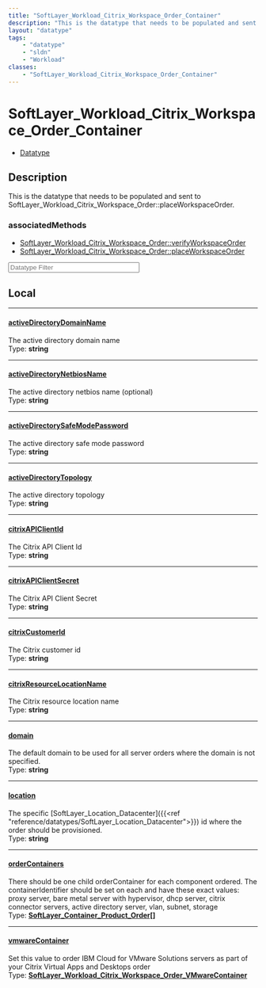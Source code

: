 ```yaml
---
title: "SoftLayer_Workload_Citrix_Workspace_Order_Container"
description: "This is the datatype that needs to be populated and sent to SoftLayer_Workload_Citrix_Workspace_Order::placeWorkspaceOrd... "
layout: "datatype"
tags:
    - "datatype"
    - "sldn"
    - "Workload"
classes:
    - "SoftLayer_Workload_Citrix_Workspace_Order_Container"
---
```


# SoftLayer_Workload_Citrix_Workspace_Order_Container
<div id='service-datatype'>
    <ul id='sldn-reference-tabs'>
        <li id='datatype'> <a href='/reference/datatypes/SoftLayer_Workload_Citrix_Workspace_Order_Container' >Datatype</a></li>
    </ul>
</div>

## Description 
This is the datatype that needs to be populated and sent to SoftLayer_Workload_Citrix_Workspace_Order::placeWorkspaceOrder. 


### associatedMethods

*  [SoftLayer_Workload_Citrix_Workspace_Order::verifyWorkspaceOrder](/reference/services/SoftLayer_Workload_Citrix_Workspace_Order/verifyWorkspaceOrder )
*  [SoftLayer_Workload_Citrix_Workspace_Order::placeWorkspaceOrder](/reference/services/SoftLayer_Workload_Citrix_Workspace_Order/placeWorkspaceOrder )





<!-- Filer BEGIN -->
<div class="view-filters">
        <div class="clearfix">
            <div class="search-input-box">
                <input placeholder="Datatype Filter" onkeyup="titleSearch(inputId='prop-input', divId='properties', elementClass='prop-row')" 
                    type="text" id="prop-input" value="" size="30" maxlength="128" class="form-text">
            </div>
        </div>
</div>
<!-- Filer END -->

<div id="properties" class="content">
<div id="localProperties" class="prop-content" >

## Local
<div class="prop-row">

-----
[activeDirectoryDomainName]: #activedirectorydomainname
#### [activeDirectoryDomainName]
The active directory domain name  
<span class="type-label">Type: </span>**string**


</div>
<div class="prop-row">

-----
[activeDirectoryNetbiosName]: #activedirectorynetbiosname
#### [activeDirectoryNetbiosName]
The active directory netbios name (optional)  
<span class="type-label">Type: </span>**string**


</div>
<div class="prop-row">

-----
[activeDirectorySafeModePassword]: #activedirectorysafemodepassword
#### [activeDirectorySafeModePassword]
The active directory safe mode password  
<span class="type-label">Type: </span>**string**


</div>
<div class="prop-row">

-----
[activeDirectoryTopology]: #activedirectorytopology
#### [activeDirectoryTopology]
The active directory topology  
<span class="type-label">Type: </span>**string**


</div>
<div class="prop-row">

-----
[citrixAPIClientId]: #citrixapiclientid
#### [citrixAPIClientId]
The Citrix API Client Id  
<span class="type-label">Type: </span>**string**


</div>
<div class="prop-row">

-----
[citrixAPIClientSecret]: #citrixapiclientsecret
#### [citrixAPIClientSecret]
The Citrix API Client Secret  
<span class="type-label">Type: </span>**string**


</div>
<div class="prop-row">

-----
[citrixCustomerId]: #citrixcustomerid
#### [citrixCustomerId]
The Citrix customer id  
<span class="type-label">Type: </span>**string**


</div>
<div class="prop-row">

-----
[citrixResourceLocationName]: #citrixresourcelocationname
#### [citrixResourceLocationName]
The Citrix resource location name  
<span class="type-label">Type: </span>**string**


</div>
<div class="prop-row">

-----
[domain]: #domain
#### [domain]
The default domain to be used for all server orders where the domain is not specified.   
<span class="type-label">Type: </span>**string**


</div>
<div class="prop-row">

-----
[location]: #location
#### [location]
The specific [SoftLayer_Location_Datacenter]({{<ref "reference/datatypes/SoftLayer_Location_Datacenter">}}) id where the order should be provisioned.   
<span class="type-label">Type: </span>**string**


</div>
<div class="prop-row">

-----
[orderContainers]: #ordercontainers
#### [orderContainers]
There should be one child orderContainer for each component ordered.  The containerIdentifier should be set on each and have these exact values: proxy server, bare metal server with hypervisor, dhcp server, citrix connector servers, active directory server, vlan, subnet, storage   
<span class="type-label">Type: </span>**<a href='/reference/datatypes/SoftLayer_Container_Product_Order'>SoftLayer_Container_Product_Order[] </a>**


</div>
<div class="prop-row">

-----
[vmwareContainer]: #vmwarecontainer
#### [vmwareContainer]
Set this value to order IBM Cloud for VMware Solutions servers as part of your Citrix Virtual Apps and Desktops order   
<span class="type-label">Type: </span>**<a href='/reference/datatypes/SoftLayer_Workload_Citrix_Workspace_Order_VMwareContainer'>SoftLayer_Workload_Citrix_Workspace_Order_VMwareContainer </a>**


</div>
</div>
<!-- LOCAL PROPERTY END -->

</div>



